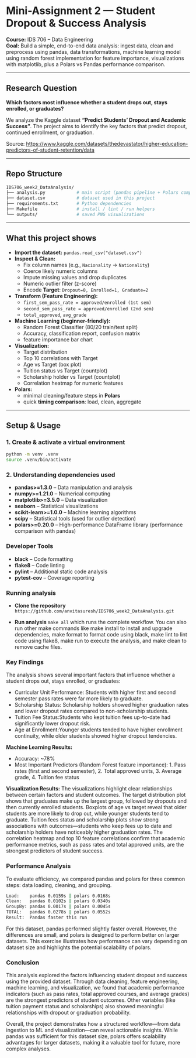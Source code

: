 # Mini-Assignment 2 — Student Dropout & Success Analysis

**Course:** IDS 706 – Data Engineering  
**Goal:** Build a simple, end-to-end data analysis: ingest data, clean and preprocess using pandas, data transformations, machine learning model using random forest implementation for feature importance, visualizations with matplotlib, plus a Polars vs Pandas performance comparison.

---

## Research Question
**Which factors most influence whether a student drops out, stays enrolled, or graduates?**

We analyze the Kaggle dataset **“Predict Students’ Dropout and Academic Success”**. The project aims to identify the key factors that predict dropout, continued enrollment, or graduation.  

Source: https://www.kaggle.com/datasets/thedevastator/higher-education-predictors-of-student-retention/data

---

## Repo Structure

```bash
IDS706_week2_DataAnalysis/
├── analysis.py            # main script (pandas pipeline + Polars comparison)
├── dataset.csv            # dataset used in this project
├── requirements.txt       # Python dependencies
├── Makefile               # install / lint / run helpers
└── outputs/               # saved PNG visualizations
```

---

## What this project shows
- **Import the dataset:** `pandas.read_csv("dataset.csv")`
- **Inspect & Clean:**
  - Fix column names (e.g., `Nacionality` → `Nationality`)
  - Coerce likely numeric columns
  - Impute missing values and drop duplicates
  - Numeric outlier filter (z-score)
  - Encode **Target**: `Dropout=0, Enrolled=1, Graduate=2`
- **Transform (Feature Engineering):**
  - `first_sem_pass_rate = approved/enrolled (1st sem)`
  - `second_sem_pass_rate = approved/enrolled (2nd sem)`
  - `total_approved`, `avg_grade`
- **Machine Learning (beginner-friendly):**
  - Random Forest Classifier (80/20 train/test split)
  - Accuracy, classification report, confusion matrix
  - feature importance bar chart
- **Visualization:**
  - Target distribution
  - Top 10 correlations with Target
  - Age vs Target (box plot)
  - Tuition status vs Target (countplot)
  - Scholarship holder vs Target (countplot)
  - Correlation heatmap for numeric features
- **Polars:**
  - minimal cleaning/feature steps in **Polars**
  - quick **timing comparison**: load, clean, aggregate

---

## Setup & Usage

### 1. Create & activate a virtual environment
```bash
python -m venv .venv
source .venv/bin/activate
```
### 2. Understanding dependencies used

- **pandas>=1.3.0** – Data manipulation and analysis  
- **numpy>=1.21.0** – Numerical computing  
- **matplotlib>=3.5.0** – Data visualization  
- **seaborn** – Statistical visualizations  
- **scikit-learn>=1.0.0** – Machine learning algorithms  
- **scipy** – Statistical tools (used for outlier detection)  
- **polars>=0.20.0** – High-performance DataFrame library (performance comparison with pandas)  

### Developer Tools
- **black** – Code formatting  
- **flake8** – Code linting  
- **pylint** – Additional static code analysis  
- **pytest-cov** – Coverage reporting  

### Running analysis

- **Clone the repository**
`https://github.com/anvitasuresh/IDS706_week2_DataAnalysis.git`

- **Run analysis**
`make all` which runs the complete workflow. You can also run other make commands like make install to install and upgrade dependencies, make format to format code using black, make lint to lint code using flake8, make run to execute the analysis, and make clean to remove cache files. 

### Key Findings

The analysis shows several important factors that influence whether a student drops out, stays enrolled, or graduates:
- Curricular Unit Performance: Students with higher first and second semester pass rates were far more likely to graduate.
- Scholarship Status: Scholarship holders showed higher graduation rates and lower dropout rates compared to non-scholarship students.
- Tuition Fee Status:Students who kept tuition fees up-to-date had significantly lower dropout risk.
- Age at Enrollment:Younger students tended to have higher enrollment continuity, while older students showed higher dropout tendencies.

**Machine Learning Results:**
- Accuracy: ~78%
- Most Important Predictors (Random Forest feature importance): 1. Pass rates (first and second semester), 2. Total approved units, 3. Average grade, 4. Tuition fee status

**Visualization Results:**
The visualizations highlight clear relationships between certain factors and student outcomes. The target distribution plot shows that graduates make up the largest group, followed by dropouts and then currently enrolled students. Boxplots of age vs target reveal that older students are more likely to drop out, while younger students tend to graduate. Tuition fees status and scholarship plots show strong associations with outcomes—students who keep fees up to date and scholarship holders have noticeably higher graduation rates. The correlation heatmap and top 10 feature correlations confirm that academic performance metrics, such as pass rates and total approved units, are the strongest predictors of student success.

### Performance Analysis

To evaluate efficiency, we compared pandas and polars for three common steps: data loading, cleaning, and grouping.

```bash
Load:    pandas 0.0159s | polars 0.0168s
Clean:   pandas 0.0102s | polars 0.0340s
GroupBy: pandas 0.0017s | polars 0.0045s
TOTAL:   pandas 0.0278s | polars 0.0552s
Result:  Pandas faster this run
```

For this dataset, pandas performed slightly faster overall. However, the differences are small, and polars is designed to perform better on larger datasets. This exercise illustrates how performance can vary depending on dataset size and highlights the potential scalability of polars.

### Conclusion

This analysis explored the factors influencing student dropout and success using the provided dataset. Through data cleaning, feature engineering, machine learning, and visualization, we found that academic performance indicators (such as pass rates, total approved courses, and average grades) are the strongest predictors of student outcomes. Other variables (like tuition payment status and scholarships) also showed meaningful relationships with dropout or graduation probability.

Overall, the project demonstrates how a structured workflow—from data ingestion to ML and visualization—can reveal actionable insights. While pandas was sufficient for this dataset size, polars offers scalability advantages for larger datasets, making it a valuable tool for future, more complex analyses.

